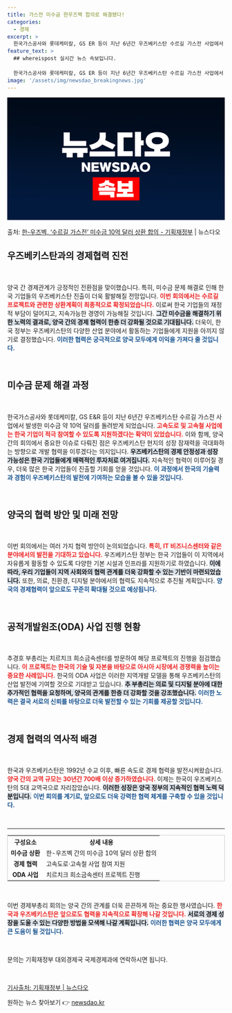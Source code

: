 ```yaml
---
title: 가스전 미수금 한우즈벡 합의로 해결됐다!
categories:
  - 경제
excerpt: >
  한국가스공사와 롯데케미칼, GS ER 등이 지난 6년간 우즈베키스탄 수르길 가스전 사업에서 발생한 미수금 약…
feature_text: >
  ## whereispost 실시간 뉴스 속보입니다.

  한국가스공사와 롯데케미칼, GS ER 등이 지난 6년간 우즈베키스탄 수르길 가스전 사업에서 발생한 미수금 약…
image: '/assets/img/newsdao_breakingnews.jpg'
---
```


![뉴스다오 속보](/assets/img/newsdao_breakingnews.jpg)

<p>출처: <a href="https://newsdao.kr/1867" rel="dofollow">한-우즈벡, ‘수르길 가스전’ 미수금 10억 달러 상환 합의 - 기획재정부</a> | 뉴스다오</p>

<h2 data-ke-size="size26">우즈베키스탄과의 경제협력 진전</h2>

<p data-ke-size="size16">&nbsp;</p>
<p data-ke-size="size16">양국 간 경제관계가 긍정적인 전환점을 맞이했습니다. 특히, 미수금 문제 해결로 인해 한국 기업들의 우즈베키스탄 진출이 더욱 활발해질 전망입니다. <b><span style="color: #ee2323;">이번 회의에서는 수르길 프로젝트와 관련한 상환계획이 최종적으로 확정되었습니다.</span></b> 이로써 한국 기업들의 재정적 부담이 덜어지고, 지속가능한 경영이 가능해질 것입니다. <b><span style="background-color: #21538527;">그간 미수금을 해결하기 위한 노력의 결과로, 양국 간의 경제 협력이 한층 더 강화될 것으로 기대됩니다.</span></b> 더욱이, 한국 정부는 우즈베키스탄의 다양한 산업 분야에서 활동하는 기업들에게 지원을 아끼지 않기로 결정했습니다. <b><span style="color: #1a5490;">이러한 협력은 궁극적으로 양국 모두에게 이익을 가져다 줄 것입니다.</span></b></p>

<p data-ke-size="size16">&nbsp;</p>

<h2 data-ke-size="size26">미수금 문제 해결 과정</h2>

<p data-ke-size="size16">&nbsp;</p>
<p data-ke-size="size16">한국가스공사와 롯데케미칼, GS E&R 등이 지난 6년간 우즈베키스탄 수르길 가스전 사업에서 발생한 미수금 약 10억 달러를 돌려받게 되었습니다. <b><span style="color: #ee2323;">고속도로 및 고속철 사업에는 한국 기업이 적극 참여할 수 있도록 지원하겠다는 확약이 있었습니다.</span></b> 이와 함께, 양국 간의 회의에서 중요한 이슈로 다뤄진 점은 우즈베키스탄 현지의 성장 잠재력을 극대화하는 방향으로 개발 협력을 이루겠다는 의지입니다. <b><span style="background-color: #21538527;">우즈베키스탄의 경제 안정성과 성장 가능성은 한국 기업들에게 매력적인 투자처로 여겨집니다.</span></b> 지속적인 협력이 이루어질 경우, 더욱 많은 한국 기업들이 진출할 기회를 얻을 것입니다. <b><span style="color: #1a5490;">이 과정에서 한국의 기술력과 경험이 우즈베키스탄의 발전에 기여하는 모습을 볼 수 있을 것입니다.</span></b></p>

<p data-ke-size="size16">&nbsp;</p>

<h2 data-ke-size="size26">양국의 협력 방안 및 미래 전망</h2>

<p data-ke-size="size16">&nbsp;</p>
<p data-ke-size="size16">이번 회의에서는 여러 가지 협력 방안이 논의되었습니다. <b><span style="color: #ee2323;">특히, IT 비즈니스센터와 같은 분야에서의 발전을 기대하고 있습니다.</span></b> 우즈베키스탄 정부는 한국 기업들이 이 지역에서 자유롭게 활동할 수 있도록 다양한 기본 시설과 인프라를 지원하기로 하였습니다. <b><span style="background-color: #21538527;">이에 따라, 우리 기업들이 지역 사회와의 협력 관계를 더욱 강화할 수 있는 기반이 마련되었습니다.</span></b> 또한, 의료, 친환경, 디지털 분야에서의 협력도 지속적으로 추진될 계획입니다. <b><span style="color: #1a5490;">양국의 경제협력이 앞으로도 꾸준히 확대될 것으로 예상됩니다.</span></b></p>

<p data-ke-size="size16">&nbsp;</p>

<h2 data-ke-size="size26">공적개발원조(ODA) 사업 진행 현황</h2>

<p data-ke-size="size16">&nbsp;</p>
<p data-ke-size="size16">추경호 부총리는 치르치크 희소금속센터를 방문하여 해당 프로젝트의 진행을 점검했습니다. <b><span style="color: #ee2323;">이 프로젝트는 한국의 기술 및 자본을 바탕으로 아시아 시장에서 경쟁력을 높이는 중요한 사례입니다.</span></b> 한국의 ODA 사업은 이러한 지역개발 모델을 통해 우즈베키스탄의 산업 발전에 기여할 것으로 기대받고 있습니다. <b><span style="background-color: #21538527;">추 부총리는 의료 및 디지털 분야에 대한 추가적인 협력을 요청하며, 양국의 관계를 한층 더 강화할 것을 강조했습니다.</span></b> <b><span style="color: #1a5490;">이러한 노력은 결국 서로의 신뢰를 바탕으로 더욱 발전할 수 있는 기회를 제공할 것입니다.</span></b></p>

<p data-ke-size="size16">&nbsp;</p>

<h2 data-ke-size="size26">경제 협력의 역사적 배경</h2>

<p data-ke-size="size16">&nbsp;</p>
<p data-ke-size="size16">한국과 우즈베키스탄은 1992년 수교 이후, 빠른 속도로 경제 협력을 발전시켜왔습니다. <b><span style="color: #ee2323;">양국 간의 교역 규모는 30년간 700배 이상 증가하였습니다.</span></b> 이제는 한국이 우즈베키스탄의 5대 교역국으로 자리잡았습니다. <b><span style="background-color: #21538527;">이러한 성장은 양국 정부의 지속적인 협력 노력 덕분입니다.</span></b> <b><span style="color: #1a5490;">이번 회의를 계기로, 앞으로도 더욱 강력한 협력 체계를 구축할 수 있을 것입니다.</span></b></p>

<p data-ke-size="size16">&nbsp;</p>

<hr />

<table style="width: 100%; border: 1px solid #ccc;">
  <tr>
    <th style="text-align: center;"><b>구성요소</b></th>
    <th style="text-align: center;"><b>상세 내용</b></th>
  </tr>
  <tr>
    <td style="text-align: center; height: 17px;"><b>미수금 상환</b></td>
    <td>한-우즈벡 간의 미수금 10억 달러 상환 합의</td>
  </tr>
  <tr>
    <td style="text-align: center; height: 17px;"><b>경제 협력</b></td>
    <td>고속도로·고속철 사업 참여 지원</td>
  </tr>
  <tr>
    <td style="text-align: center; height: 17px;"><b>ODA 사업</b></td>
    <td>치르치크 희소금속센터 프로젝트 진행</td>
  </tr>
</table>

<p data-ke-size="size16">&nbsp;</p>

<p data-ke-size="size16">이번 경제부총리 회의는 양국 간의 관계를 더욱 끈끈하게 하는 중요한 행사였습니다. <b><span style="color: #ee2323;">한국과 우즈베키스탄은 앞으로도 협력을 지속적으로 확장해 나갈 것입니다.</span></b> <b><span style="background-color: #21538527;">서로의 경제 성장을 도울 수 있는 다양한 방법을 모색해 나갈 계획입니다.</span></b> <b><span style="color: #1a5490;">이러한 협력은 양국 모두에게 큰 도움이 될 것입니다.</span></b></p>

<p data-ke-size="size16">&nbsp;</p>

<p data-ke-size="size16">문의는 기획재정부 대외경제국 국제경제과에 연락하시면 됩니다.</p>

<p data-ke-size="size16">&nbsp;</p>

<p data-ke-size="size16"><a href="https://newsdao.kr/1867">기사출처: 기획재정부 | 뉴스다오</a></p> 

원하는 뉴스 찾아보기 👉 <a href="https://newsdao.kr" rel="dofollow">newsdao.kr</a>


